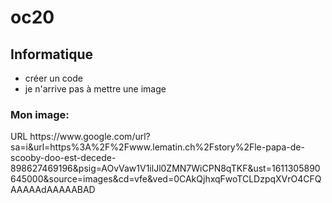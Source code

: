 # oc20
## Informatique
* créer un code
* je n'arrive pas à mettre une image
### Mon image:
<?xml version="1.0" encoding="UTF-8"?>
<!DOCTYPE plist PUBLIC "-//Apple//DTD PLIST 1.0//EN" "http://www.apple.com/DTDs/PropertyList-1.0.dtd">
<plist version="1.0">
<dict>
	<key>URL</key>
	<string>https://www.google.com/url?sa=i&amp;url=https%3A%2F%2Fwww.lematin.ch%2Fstory%2Fle-papa-de-scooby-doo-est-decede-898627469196&amp;psig=AOvVaw1V1ilJl0ZMN7WiCPN8qTKF&amp;ust=1611305890645000&amp;source=images&amp;cd=vfe&amp;ved=0CAkQjhxqFwoTCLDzpqXVrO4CFQAAAAAdAAAAABAD</string>
</dict>
</plist>
